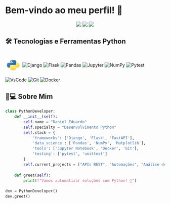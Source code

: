 # Bem-vindo ao meu perfil! 👋

<div align="center">
  <img height="180em" src="https://github-readme-stats.vercel.app/api?username=SEU_USERNAME&show_icons=true&theme=tokyonight&include_all_commits=true&count_private=true"/>
  <img height="180em" src="https://github-readme-stats.vercel.app/api/top-langs/?username=SEU_USERNAME&layout=compact&langs_count=6&theme=tokyonight"/>
  <img height="180em" src="https://github-readme-streak-stats.herokuapp.com?user=SEU_USERNAME&theme=tokyonight"/>
</div>

## 🛠️ Tecnologias e Ferramentas Python

<div style="display: inline_block"><br>
  <img align="center" alt="Python" height="40" width="50" src="https://raw.githubusercontent.com/devicons/devicon/master/icons/python/python-original.svg">
  <img align="center" alt="Django" height="40" width="50" src="https://cdn.jsdelivr.net/gh/devicons/devicon/icons/django/django-plain.svg">
  <img align="center" alt="Flask" height="40" width="50" src="https://cdn.jsdelivr.net/gh/devicons/devicon/icons/flask/flask-original.svg">
  <img align="center" alt="Pandas" height="40" width="50" src="https://cdn.jsdelivr.net/gh/devicons/devicon/icons/pandas/pandas-original.svg">
  <img align="center" alt="Jupyter" height="40" width="50" src="https://cdn.jsdelivr.net/gh/devicons/devicon/icons/jupyter/jupyter-original.svg">
  <img align="center" alt="NumPy" height="40" width="50" src="https://cdn.jsdelivr.net/gh/devicons/devicon/icons/numpy/numpy-original.svg">
  <img align="center" alt="Pytest" height="40" width="50" src="https://cdn.jsdelivr.net/gh/devicons/devicon/icons/pytest/pytest-original.svg">
</div>

<div style="display: inline_block"><br>
  <img align="center" alt="VsCode" height="40" width="50" src="https://cdn.jsdelivr.net/gh/devicons/devicon/icons/vscode/vscode-original.svg">
  <img align="center" alt="Git" height="40" width="50" src="https://cdn.jsdelivr.net/gh/devicons/devicon/icons/git/git-original.svg">
  <img align="center" alt="Docker" height="40" width="50" src="https://cdn.jsdelivr.net/gh/devicons/devicon/icons/docker/docker-original.svg">
</div>

## 👨💻 Sobre Mim

```python
class PythonDeveloper:
    def __init__(self):
        self.name = "Daniel Eduardo"
        self.specialty = "Desenvolvimento Python"
        self.stack = {
            'frameworks': ['Django', 'Flask', 'FastAPI'],
            'data_science': ['Pandas', 'NumPy', 'Matplotlib'],
            'tools': ['Jupyter Notebook', 'Docker', 'Git'],
            'testing': ['pytest', 'unittest']
        }
        self.current_projects = ["APIs REST", "Automações", "Análise de Dados"]
        
    def greet(self):
        print(f"Vamos automatizar soluções com Python! 🐍")

dev = PythonDeveloper()
dev.greet()